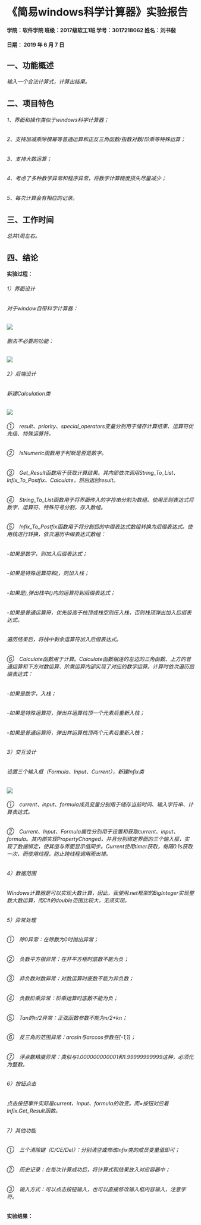 # 《简易windows科学计算器》实验报告
#### 学院：软件学院  班级：2017级软工1班  学号：3017218062   姓名：刘书裴
#### 日期：  2019  年 6 月 7 日
## 一、功能概述
###### 输入一个合法计算式，计算出结果。

## 二、项目特色
###### 1、界面和操作类似于windows科学计算器；
###### 2、支持加减乘除模幂等普通运算和正反三角函数/指数对数/阶乘等特殊运算；
###### 3、支持大数运算；
###### 4、考虑了多种数学异常和程序异常，将数学计算精度损失尽量减少；
###### 5、每次计算会有相应的记录。

## 三、工作时间
###### 总共1周左右。

## 四、结论
#### 实验过程：
###### 1）界面设计
###### 对于window自带科学计算器：
![](https://github.com/cxdzb/SimpleCalculator/blob/master/readme_images/1.png?raw=true)
###### 删去不必要的功能：
![](https://github.com/cxdzb/SimpleCalculator/blob/master/readme_images/2.png?raw=true)

###### 2）后端设计
###### 新建Calculation类
![](https://github.com/cxdzb/SimpleCalculator/blob/master/readme_images/3.png?raw=true)
###### ①　result、priority、special_operators变量分别用于储存计算结果、运算符优先级、特殊运算符。
###### ②　IsNumeric函数用于判断是否是数字。
###### ③　Get_Result函数用于获取计算结果。其内部依次调用String_To_List、Infix_To_Postfix、Calculate，然后返回result。
###### ④　String_To_List函数用于将界面传入的字符串分割为数组。使用正则表达式将数字、运算符、特殊符号分割，存入数组。
###### ⑤　Infix_To_Postfix函数用于将分割后的中缀表达式数组转换为后缀表达式。使用栈进行转换，依次遍历中缀表达式数组：
###### -如果是数字，则加入后缀表达式；
###### -如果是特殊运算符和(，则加入栈；
###### -如果是),弹出栈中()内的运算符到后缀表达式；
###### -如果是普通运算符，优先级高于栈顶或栈空则压入栈，否则栈顶弹出加入后缀表达式。
###### 遍历结束后，将栈中剩余运算符加入后缀表达式。
###### ⑥　Calculate函数用于计算。Calculate函数相连的左边的三角函数、上方的普通运算和下方对数运算、阶乘运算内部实现了对应的数学运算。计算时依次遍历后缀表达式：
###### -如果是数字，入栈；
###### -如果是特殊运算符，弹出并运算栈顶一个元素后重新入栈；
###### -如果是普通运算符，弹出并运算栈顶两个元素后重新入栈；

###### 3）交互设计
###### 设置三个输入框（Formula、Input、Current），新建Infix类
![](https://github.com/cxdzb/SimpleCalculator/blob/master/readme_images/4.png?raw=true)
###### ①　current、input、formula成员变量分别用于储存当前时间、输入字符串、计算表达式。
###### ②　Current、Input、Formula属性分别用于设置和获取current、input、formula。其内部实现PropertyChanged，并且分别绑定界面的三个输入框，实现了数据绑定，使其值与界面显示值同步。Current使用timer获取，每隔0.1s获取一次，而使用线程，防止跨线程调用而出错。

###### 4）数据范围
###### Windows计算器是可以实现大数计算，因此，我使用.net框架的BigInteger实现整数大数运算，而C#的double范围比较大，无须实现。

###### 5）异常处理
###### ①　除0异常：在除数为0时抛出异常；
###### ②　负数平方根异常：在开平方根时底数不能为负；
###### ③　非负数对数异常：对数运算时底数不能为非负数；
###### ④　负数阶乘异常：阶乘运算时底数不能为负；
###### ⑤　Tan的π/2异常：正弦函数参数不能为π/2+kπ；
###### ⑥　反三角的范围异常：arcsin与arccos参数在[-1,1]；
###### ⑦　浮点数精度异常：类似与1.000000000001和1.99999999999这种，必须化为整数。

###### 6）按钮点击
###### 点击按钮事件实际是current、input、formula的改变。而=按钮对应着Infix.Get_Result函数。

###### 7）其他功能
###### ①　三个清除键（C/CE/Del）：分别清空或修改Infix类的成员变量值即可；
###### ②　历史记录：在每次计算成功后，将计算式和结果放入对应容器中；
###### ③　输入方式：可以点击按钮输入，也可以直接修改输入框内容输入，注意字符。
#### 实验结果：

